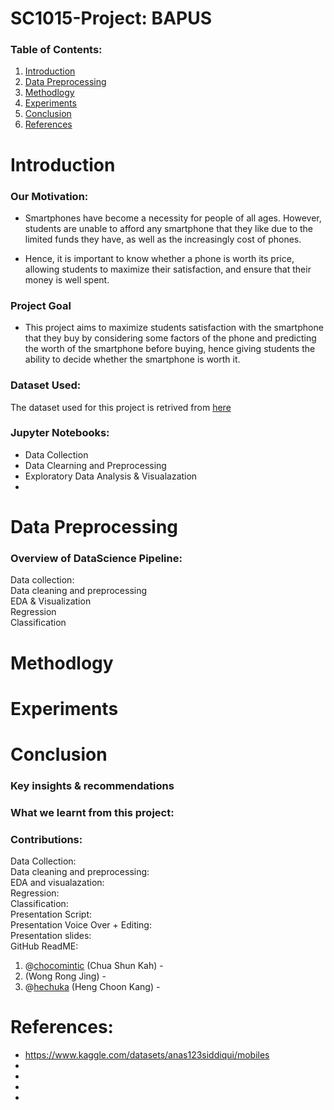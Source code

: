 # SC1015-Project: BAPUS 

### Table of Contents:

1. [Introduction](https://github.com/chocomintic/SC1015-project/blob/main/README.md#introduction)  
2. [Data Preprocessing](https://github.com/chocomintic/SC1015-project/blob/main/README.md#data-preprocessing)  
3. [Methodlogy](https://github.com/chocomintic/SC1015-project/blob/main/README.md#methodlogy)  
4. [Experiments](https://github.com/chocomintic/SC1015-project/blob/main/README.md#experiments)  
5. [Conclusion](https://github.com/chocomintic/SC1015-project/blob/main/README.md#conclusion)  
6. [References](https://github.com/chocomintic/SC1015-project/blob/main/README.md#references)  

# Introduction

### Our Motivation:

* Smartphones have become a necessity for people of all ages. However, students are unable to afford any smartphone that they like due to the limited funds they have, as well as the increasingly cost of phones.

* Hence, it is important to know whether a phone is worth its price, allowing students to maximize their satisfaction, and ensure that their money is well spent. 

### Project Goal
* This project aims to maximize students satisfaction with the smartphone that they buy by considering some factors of the phone and predicting the worth of the smartphone before buying, hence giving students the ability to decide whether the smartphone is worth it.

### Dataset Used:
The dataset used for this project is retrived from [here](https://www.kaggle.com/datasets/anas123siddiqui/mobiles)

### Jupyter Notebooks:

* Data Collection
* Data Clearning and Preprocessing
* Exploratory Data Analysis & Visualazation
* 

# Data Preprocessing

### Overview of DataScience Pipeline:
Data collection:  
Data cleaning and preprocessing  
EDA & Visualization  
Regression  
Classification  

# Methodlogy

# Experiments

# Conclusion
### Key insights & recommendations

### What we learnt from this project:

### Contributions:

Data Collection:  
Data cleaning and preprocessing:  
EDA and visualazation:  
Regression:  
Classification:  
Presentation Script:  
Presentation Voice Over + Editing:  
Presentation slides:  
GitHub ReadME: 
1. @[chocomintic](https://github.com/chocomintic) (Chua Shun Kah) - 
2. (Wong Rong Jing) - 
3. @[hechuka](https://github.com/hechuka) (Heng Choon Kang) - 

# References:
* https://www.kaggle.com/datasets/anas123siddiqui/mobiles
* 
* 
* 
* 
